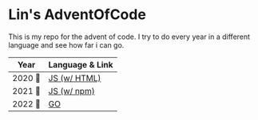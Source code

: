 # Lin's AdventOfCode

This is my repo for the advent of code.
I try to do every year in a different language and see how far i can go.

|  Year  | Language & Link                |
| :----: | ------------------------------ |
| 2020 🎄 | [ JS (w/ HTML)](/2020/2020.md) |
| 2021 🎁 | [JS (w/ npm)](/2021/2021.md)   |
| 2022 🌟 | [GO](/2022/2022.md)            |